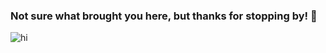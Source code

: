 ### Not sure what brought you here, but thanks for stopping by!  👋

![hi](https://media.giphy.com/media/nXOds9I8K8gUg/giphy.gif)




